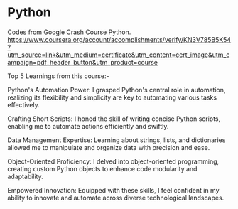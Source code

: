 # Python
Codes from Google Crash Course Python.
https://www.coursera.org/account/accomplishments/verify/KN3V785B5K54?utm_source=link&utm_medium=certificate&utm_content=cert_image&utm_campaign=pdf_header_button&utm_product=course

Top 5 Learnings from this course:-

Python's Automation Power: I grasped Python's central role in automation, realizing its flexibility and simplicity are key to automating various tasks effectively.

Crafting Short Scripts: I honed the skill of writing concise Python scripts, enabling me to automate actions efficiently and swiftly.

Data Management Expertise: Learning about strings, lists, and dictionaries allowed me to manipulate and organize data with precision and ease.

Object-Oriented Proficiency: I delved into object-oriented programming, creating custom Python objects to enhance code modularity and adaptability.

Empowered Innovation: Equipped with these skills, I feel confident in my ability to innovate and automate across diverse technological landscapes.
